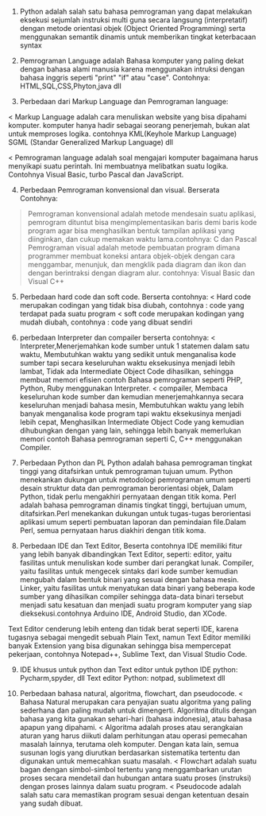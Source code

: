 1. Python adalah salah satu bahasa pemrograman yang dapat melakukan eksekusi sejumlah instruksi multi guna secara langsung (interpretatif) dengan metode orientasi objek (Object Oriented Programming) serta menggunakan semantik dinamis untuk memberikan tingkat keterbacaan syntax

2. Pemrograman Language adalah Bahasa komputer yang paling dekat dengan bahasa alami manusia karena menggunakan intruksi dengan bahasa inggris seperti "print" "if" atau "case". Contohnya: HTML,SQL,CSS,Phyton,java dll

3. Perbedaan dari Markup Language dan Pemrograman language:

< Markup Language adalah cara menuliskan website yang bisa dipahami komputer. komputer hanya hadir sebagai seorang penerjemah, bukan alat untuk memproses logika. contohnya KML(Keyhole Markup Language) SGML (Standar Generalized Markup Language) dll

< Pemrograman language adalah soal mengajari komputer bagaimana harus menyikapi suatu perintah. Ini membuatnya melibatkan suatu logika. Contohnya Visual Basic, turbo Pascal dan JavaScript. 

4. Perbedaan Pemrograman konvensional dan visual. Berserata Contohnya:

> Pemrograman konvensional adalah metode mendesain suatu aplikasi, pemrogram dituntut bisa mengimplementasikan baris demi baris kode program agar bisa menghasilkan bentuk tampilan aplikasi yang diinginkan, dan cukup memakan waktu lama.contohnya: C dan Pascal 
> Pemrograman visual adalah metode pembuatan program dimana programmer membuat koneksi antara objek-objek dengan cara menggambar, menunjuk, dan mengklik pada diagram dan ikon dan dengan berintraksi dengan diagram alur. contohnya: Visual Basic dan Visual C++

5. Perbedaan hard code dan soft code. Berserta contohnya:
< Hard code merupakan codingan yang tidak bisa diubah, contohnya : code yang terdapat pada suatu program 
< soft code merupakan kodingan yang mudah diubah, contohnya : code yang dibuat sendiri

6. perbedaan Interpreter dan compailer berserta contohnya:
 < Interpreter,Menerjemahkan kode sumber untuk 1 statemen dalam satu waktu, Membutuhkan waktu yang sedikit untuk menganalisa kode sumber tapi secara keseluruhan waktu eksekusinya menjadi lebih lambat, Tidak ada Intermediate Object Code dihasilkan, sehingga membuat memori efisien contoh Bahasa pemrograman seperti PHP, Python, Ruby menggunakan Interpreter. 
 < compailer, Membaca keseluruhan kode sumber dan kemudian menerjemahkannya secara keseluruhan menjadi bahasa mesin, Membutuhkan waktu yang lebih banyak menganalisa kode program tapi waktu eksekusinya menjadi lebih cepat, Menghasilkan Intermediate Object Code yang kemudian dihubungkan dengan yang lain, sehingga lebih banyak memerlukan memori contoh Bahasa pemrograman seperti C, C++ menggunakan Compiler.

7. Perbedaan Python dan PL
Python adalah bahasa pemrograman tingkat tinggi yang ditafsirkan untuk pemrograman tujuan umum. Python menekankan dukungan untuk metodologi pemrograman umum seperti desain struktur data dan pemrograman berorientasi objek, Dalam Python, tidak perlu mengakhiri pernyataan dengan titik koma.
Perl adalah bahasa pemrograman dinamis tingkat tinggi, bertujuan umum, ditafsirkan.Perl menekankan dukungan untuk tugas-tugas berorientasi aplikasi umum seperti pembuatan laporan dan pemindaian file.Dalam Perl, semua pernyataan harus diakhiri dengan titik koma.

8. Perbedaan IDE dan Text Editor, Beserta contohnya
IDE memiliki fitur yang lebih banyak dibandingkan Text Editor, seperti:
editor, yaitu fasilitas untuk menuliskan kode sumber dari perangkat lunak.
Compiler, yaitu fasilitas untuk mengecek sintaks dari kode sumber kemudian mengubah dalam bentuk binari yang sesuai dengan bahasa mesin.
Linker, yaitu fasilitas untuk menyatukan data binari yang beberapa kode sumber yang dihasilkan compiler sehingga data-data binari tersebut menjadi satu kesatuan dan menjadi suatu program komputer yang siap dieksekusi.contohnya Arduino IDE, Android Studio, dan XCode. 

Text Editor cenderung lebih enteng dan tidak berat seperti IDE, karena tugasnya sebagai mengedit sebuah Plain Text, namun Text Editor memiliki banyak Extension yang bisa digunakan sehingga bisa mempercepat pekerjaan, contohnya Notepad++, Sublime Text, dan Visual Studio Code. 

9. IDE khusus untuk python dan Text editor untuk python
IDE python: Pycharm,spyder, dll
Text editor Python: notpad, sublimetext dll

10. Perbedaan bahasa natural, algoritma, flowchart, dan pseudocode. 
< Bahasa Natural merupakan cara penyajian suatu algoritma yang paling sederhana dan paling mudah untuk dimengerti. Algoritma ditulis dengan bahasa yang kita gunakan sehari-hari (bahasa indonesia), atau bahasa apapun yang dipahami. 
< Algoritma adalah proses atau serangkaian aturan yang harus diikuti dalam perhitungan atau operasi pemecahan masalah lainnya, terutama oleh komputer. Dengan kata lain, semua susunan logis yang diurutkan berdasarkan sistematika tertentu dan digunakan untuk memecahkan suatu masalah.
< Flowchart adalah  suatu bagan dengan simbol-simbol tertentu yang menggambarkan urutan proses secara mendetail dan hubungan antara suatu proses (instruksi) dengan proses lainnya dalam suatu program.
< Pseudocode adalah salah satu cara memastikan program sesuai dengan ketentuan desain yang sudah dibuat.

